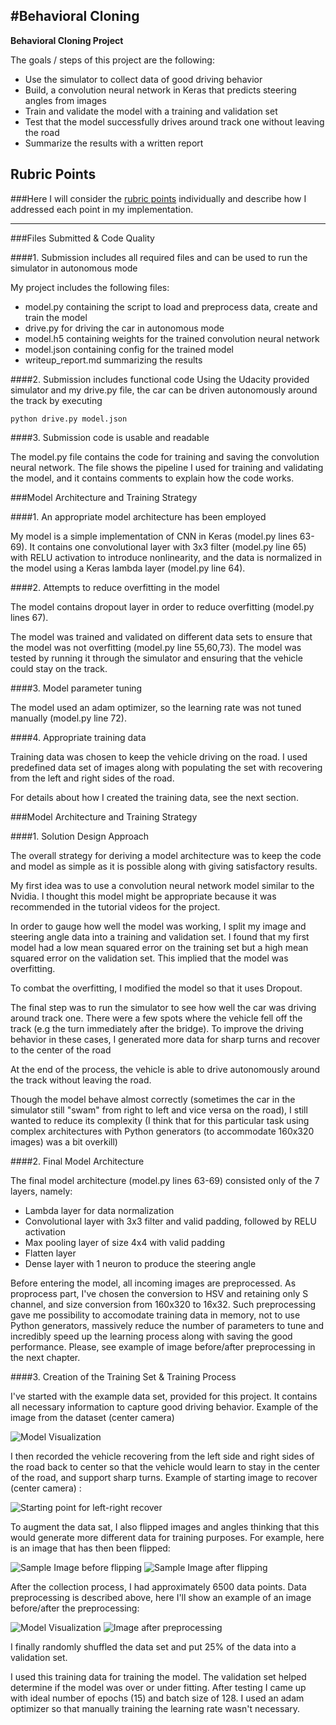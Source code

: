 #**Behavioral Cloning** 
---

**Behavioral Cloning Project**

The goals / steps of this project are the following:

* Use the simulator to collect data of good driving behavior
* Build, a convolution neural network in Keras that predicts steering angles from images
* Train and validate the model with a training and validation set
* Test that the model successfully drives around track one without leaving the road
* Summarize the results with a written report


[//]: # (Image References)

[image1]: ./images/sample_img.jpg "Model Visualization"
[image2]: ./images/sample_recover.jpg "Starting point for left-right recover"
[image3]: ./images/sample_flip_recover_orig.jpg "Sample Image before flipping"
[image4]: ./images/sample_flip_recover.jpg "Sample Image after flipping"
[image5]: ./images/sample_preprocess.png "Image after preprocessing"

## Rubric Points
###Here I will consider the [rubric points](https://review.udacity.com/#!/rubrics/432/view) individually and describe how I addressed each point in my implementation.  

---
###Files Submitted & Code Quality

####1. Submission includes all required files and can be used to run the simulator in autonomous mode

My project includes the following files:

* model.py containing the script to load and preprocess data, create and train the model
* drive.py for driving the car in autonomous mode
* model.h5 containing weights for the trained convolution neural network
* model.json containing config for the trained model
* writeup_report.md summarizing the results

####2. Submission includes functional code
Using the Udacity provided simulator and my drive.py file, the car can be driven autonomously around the track by executing 
```
python drive.py model.json
```

####3. Submission code is usable and readable

The model.py file contains the code for training and saving the convolution neural network. The file shows the pipeline I used for training and validating the model, and it contains comments to explain how the code works.

###Model Architecture and Training Strategy

####1. An appropriate model architecture has been employed

My model is a simple implementation of CNN in Keras (model.py lines 63-69). 
It contains one convolutional layer with 3x3 filter (model.py line 65) with RELU activation to introduce nonlinearity, and the data is normalized in the model using a Keras lambda layer (model.py line 64). 

####2. Attempts to reduce overfitting in the model

The model contains dropout layer in order to reduce overfitting (model.py lines 67). 

The model was trained and validated on different data sets to ensure that the model was not overfitting (model.py line 55,60,73). The model was tested by running it through the simulator and ensuring that the vehicle could stay on the track.

####3. Model parameter tuning

The model used an adam optimizer, so the learning rate was not tuned manually (model.py line 72).

####4. Appropriate training data

Training data was chosen to keep the vehicle driving on the road. I used predefined data set of images along with populating the set with recovering from the left and right sides of the road.

For details about how I created the training data, see the next section. 

###Model Architecture and Training Strategy

####1. Solution Design Approach

The overall strategy for deriving a model architecture was to keep the code and model as simple as it is possible along with giving satisfactory results.

My first idea was to use a convolution neural network model similar to the Nvidia. I thought this model might be appropriate because it was recommended in the tutorial videos for the project.

In order to gauge how well the model was working, I split my image and steering angle data into a training and validation set. I found that my first model had a low mean squared error on the training set but a high mean squared error on the validation set. This implied that the model was overfitting. 

To combat the overfitting, I modified the model so that it uses Dropout.

The final step was to run the simulator to see how well the car was driving around track one. There were a few spots where the vehicle fell off the track (e.g the turn immediately after the bridge). To improve the driving behavior in these cases, I generated more data for sharp turns and recover to the center of the road

At the end of the process, the vehicle is able to drive autonomously around the track without leaving the road.

Though the model behave almost correctly (sometimes the car in the simulator still "swam" from right to left and vice versa on the road), I still wanted to reduce its complexity (I think that for this particular task using complex architectures with Python generators (to accommodate 160x320 images) was a bit overkill)

####2. Final Model Architecture

The final model architecture (model.py lines 63-69) consisted only of the 7 layers, namely:

* Lambda layer for data normalization
* Convolutional layer with 3x3 filter and valid padding, followed by RELU activation
* Max pooling layer of size 4x4 with valid padding
* Flatten layer
* Dense layer with 1 neuron to produce the steering angle 

Before entering the model, all incoming images are preprocessed. As proprocess part, I've chosen the conversion to HSV and retaining only S channel, and size conversion from 160x320 to 16x32. Such preprocessing gave me possibility to accomodate training data in memory, not to use Python generators, massively reduce the number of parameters to tune and incredibly speed up the learning process along with saving the good performance.
Please, see example of image before/after preprocessing in the next chapter.

####3. Creation of the Training Set & Training Process

I've started with the example data set, provided for this project. It contains all necessary information to capture good driving behavior.
Example of the image from the dataset (center camera)

![][image1]

I then recorded the vehicle recovering from the left side and right sides of the road back to center so that the vehicle would learn to stay in the center of the road, and support sharp turns. Example of starting image to recover (center camera) :

![][image2]

To augment the data sat, I also flipped images and angles thinking that this would generate more different data for training purposes. For example, here is an image that has then been flipped:

![][image3]
![][image4]

After the collection process, I had approximately 6500 data points. Data preprocessing is described above, here I'll show an example of an image before/after the preprocessing:

![][image1]
![][image5]

I finally randomly shuffled the data set and put 25% of the data into a validation set. 

I used this training data for training the model. The validation set helped determine if the model was over or under fitting. 
After testing I came up with ideal number of epochs (15) and batch size of 128. I used an adam optimizer so that manually training the learning rate wasn't necessary.
